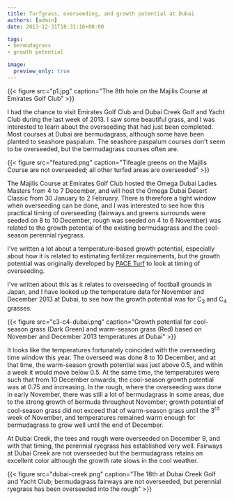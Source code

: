 ```yaml
---
title: Turfgrass, overseeding, and growth potential at Dubai
authors: [admin] 
date: 2013-12-31T18:31:16+00:00

tags:
- bermudagrass
- growth potential

image:
  preview_only: true
---
```


{{< figure src="p1.jpg" caption="The 8th hole on the Majilis Course at Emirates Golf Club" >}}
  
I had the chance to visit Emirates Golf Club and Dubai Creek Golf and Yacht Club during the last week of 2013. I saw some beautiful grass, and I was interested to learn about the overseeding that had just been completed. Most courses at Dubai are bermudagrass, although some have been planted to seashore paspalum. The seashore paspalum courses don't seem to be overseeded, but the bermudagrass courses often are.

{{< figure src="featured.png" caption="Tifeagle greens on the Majilis Course are not overseeded; all other turfed areas are overseeded" >}}

The Majilis Course at Emirates Golf Club hosted the Omega Dubai Ladies Masters from 4 to 7 December, and will host the Omega Dubai Desert Classic from 30 January to 2 February. There is therefore a tight window when overseeding can be done, and I was interested to see how this practical timing of overseeding (fairways and greens surrounds were seeded on 8 to 10 December, rough was seeded on 4 to 6 November) was related to the growth potential of the existing bermudagrass and the cool-season perennial ryegrass.

I've written a lot about a temperature-based growth potential, especially about how it is related to estimating fertilizer requirements, but the growth potential was originally developed by [PACE Turf](https://www.paceturf.org/) to look at timing of overseeding. 

I've written about this as it relates to overseeding of football grounds in Japan, and I have looked up the temperature data for November and December 2013 at Dubai, to see how the growth potential was for C<sub>3</sub> and C<sub>4</sub> grasses.

{{< figure src="c3-c4-dubai.png" caption="Growth potential for cool-season grass (Dark Green) and warm-season grass (Red) based on November and December 2013 temperatures at Dubai" >}}

It looks like the temperatures fortunately coincided with the overseeding time window this year. The overseed was done 8 to 10 December, and at that time, the warm-season growth potential was just above 0.5, and within a week it would move below 0.5. At the same time, the temperatures were such that from 10 December onwards, the cool-season growth potential was at 0.75 and increasing. In the rough, where the overseeding was done in early November, there was still a lot of bermudagrass in some areas, due to the strong growth of bermuda throughout November; growth potential of cool-season grass did not exceed that of warm-season grass until the 3<sup>rd</sup> week of November, and temperatures remained warm enough for bermudagrass to grow well until the end of December.

At Dubai Creek, the tees and rough were overseeded on December 9, and with that timing, the perennial ryegrass has established very well. Fairways at Dubai Creek are not overseeded but the bermudagrass retains an excellent color although the growth rate slows in the cool weather.

{{< figure src="dubai-creek.png" caption="The 18th at Dubai Creek Golf and Yacht Club; bermudagrass fairways are not overseeded, but perennial ryegrass has been overseeded into the rough" >}}
